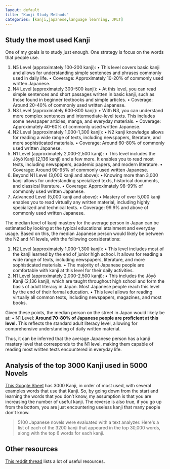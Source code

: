 ```yaml
---
layout: default
title: "Kanji Study Methods"
categories: [kanji,japanese,language learning, JPLT]
---
```


## Study the most used Kanji


One of my goals is to study just enough. One strategy is focus on the words that people use. 

1.	N5 Level (approximately 100-200 kanji):
	•	This level covers basic kanji and allows for understanding simple sentences and phrases commonly used in daily life.
	•	Coverage: Approximately 10-20% of commonly used written Japanese.
2.	N4 Level (approximately 300-500 kanji):
	•	At this level, you can read simple sentences and short passages written in basic kanji, such as those found in beginner textbooks and simple articles.
	•	Coverage: Around 20-40% of commonly used written Japanese.
3.	N3 Level (approximately 600-800 kanji):
	•	With N3, you can understand more complex sentences and intermediate-level texts. This includes some newspaper articles, manga, and everyday materials.
	•	Coverage: Approximately 40-60% of commonly used written Japanese.
4.	N2 Level (approximately 1,000-1,300 kanji):
	•	N2 kanji knowledge allows for reading a wide range of texts, including newspapers, literature, and more sophisticated materials.
	•	Coverage: Around 60-80% of commonly used written Japanese.
5.	N1 Level (approximately 2,000-2,500 kanji):
	•	This level includes the Jōyō Kanji (2,136 kanji) and a few more. It enables you to read most texts, including newspapers, academic papers, and modern literature.
	•	Coverage: Around 90-95% of commonly used written Japanese.
6.	Beyond N1 Level (3,000 kanji and above):
	•	Knowing more than 3,000 kanji allows for understanding specialized texts, historical documents, and classical literature.
	•	Coverage: Approximately 98-99% of commonly used written Japanese.
7.	Advanced Level (5,000 kanji and above):
	•	Mastery of over 5,000 kanji enables you to read virtually any written material, including highly specialized and technical texts.
	•	Coverage: 99.9% and above of commonly used written Japanese.
	
The median level of kanji mastery for the average person in Japan can be estimated by looking at the typical educational attainment and everyday usage. Based on this, the median Japanese person would likely be between the N2 and N1 levels, with the following considerations:

1.	N2 Level (approximately 1,000-1,300 kanji):
	•	This level includes most of the kanji learned by the end of junior high school. It allows for reading a wide range of texts, including newspapers, literature, and more sophisticated materials.
	•	The majority of Japanese people are comfortable with kanji at this level for their daily activities.
2.	N1 Level (approximately 2,000-2,500 kanji):
	•	This includes the Jōyō Kanji (2,136 kanji), which are taught throughout high school and form the basis of adult literacy in Japan. Most Japanese people reach this level by the end of their formal education.
	•	This level allows for reading virtually all common texts, including newspapers, magazines, and most books.

Given these points, the median person on the street in Japan would likely be at:
•	N1 Level: **Around 70-80% of Japanese people are proficient at this level.** This reflects the standard adult literacy level, allowing for comprehensive understanding of daily written material.

Thus, it can be inferred that the average Japanese person has a kanji mastery level that corresponds to the N1 level, making them capable of reading most written texts encountered in everyday life.	
	
	
## Analysis of the top 3000 Kanji used in 5000 Novels

[This Google Sheet][three_thosand_kanji] has 3000 Kanji, in order of most used, with several examples words that use that Kanji. So, by going down from the start and learning the words that you don’t know, my assumption is that you are increasing the number of useful kanji. The reverse is also true, if you go up from the bottom, you are just encountering useless kanji that many people don't know.
> 5100 Japanese novels were evaluated with a text analyzer. Here's a list of each of the 3200 kanji that appeared in the top 30,000 words, along with the top 6 words for each kanji.

## Other resources

[This reddit thread][five_thousand_novels] lists a lot of useful resources.

[three_thosand_kanji]: https://docs.google.com/spreadsheets/d/10mdvW8NUonjD3i0V2Ad3rsPrsBwe-awixg7LapUJJZE/edit?usp=sharing

[five_thousand_novels]: https://www.reddit.com/r/LearnJapanese/comments/g6zxs6/a_few_years_back_5100_japanese_novels_were